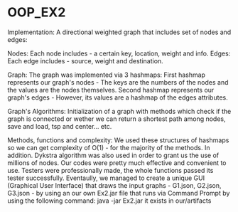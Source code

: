 # OOP_EX2
Implementation: A directional weighted graph that includes set of nodes and edges:

  Nodes: Each node includes - a certain key, location, weight and info.
  Edges: Each edge includes - source, weight and destination.

  Graph: The graph was implemented via 3 hashmaps:
    First hashmap represents our graph's nodes - The keys are the numbers of the nodes and the values are the nodes themselves.
    Second hashmap represents our graph's edges - However, its values are a hashmap of the edges attributes.

  Graph's Algorithms: Initialization of a graph with methods which check if
		the graph is connected or wether we can return a shortest path among nodes, save and load, tsp and center... etc.

Methods, functions and complexity: 
	We used these structures of hashmaps so we can get
	complexity of O(1) - for the majority of the methods. In addition. Dykstra algorithm was also used
  in order to grant us the use of millions of nodes. Our codes were pretty much effective and convenient to use.
  Testers were professionally made, the whole functions passed its tester successfully.
  Eventaully, we managed to create a unique GUI (Graphical User Interface) that draws the input graphs -
  G1.json, G2.json, G3.json - by using an our own Ex2.jar file that runs via Command Prompt by using the following command:
  java -jar Ex2.jar <json file>
  it exists in our/artifacts
